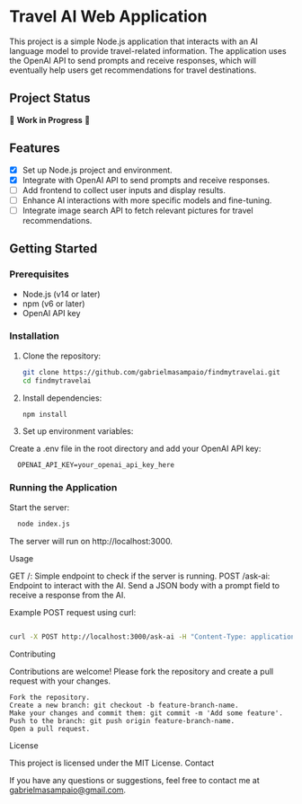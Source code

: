 # Travel AI Web Application

This project is a simple Node.js application that interacts with an AI language model to provide travel-related information. The application uses the OpenAI API to send prompts and receive responses, which will eventually help users get recommendations for travel destinations.

## Project Status

🚧 **Work in Progress** 🚧

## Features

- [x] Set up Node.js project and environment.
- [x] Integrate with OpenAI API to send prompts and receive responses.
- [ ] Add frontend to collect user inputs and display results.
- [ ] Enhance AI interactions with more specific models and fine-tuning.
- [ ] Integrate image search API to fetch relevant pictures for travel recommendations.

## Getting Started

### Prerequisites

- Node.js (v14 or later)
- npm (v6 or later)
- OpenAI API key

### Installation

1. Clone the repository:

   ```bash
   git clone https://github.com/gabrielmasampaio/findmytravelai.git
   cd findmytravelai
   ```

2. Install dependencies:

    ```bash
    npm install
    ```
    
3. Set up environment variables:

Create a .env file in the root directory and add your OpenAI API key:

  ```env
    OPENAI_API_KEY=your_openai_api_key_here
  ```

### Running the Application

Start the server:

  ```bash
    node index.js
  ```

  The server will run on http://localhost:3000.

Usage

  GET /: Simple endpoint to check if the server is running.
  POST /ask-ai: Endpoint to interact with the AI. Send a JSON body with a prompt field to receive a response from the AI.

Example POST request using curl:

```bash

curl -X POST http://localhost:3000/ask-ai -H "Content-Type: application/json" -d '{"prompt": "Tell me about beautiful places to visit in Bali."}'
```

Contributing

Contributions are welcome! Please fork the repository and create a pull request with your changes.

    Fork the repository.
    Create a new branch: git checkout -b feature-branch-name.
    Make your changes and commit them: git commit -m 'Add some feature'.
    Push to the branch: git push origin feature-branch-name.
    Open a pull request.

License

This project is licensed under the MIT License.
Contact

If you have any questions or suggestions, feel free to contact me at gabrielmasampaio@gmail.com.
